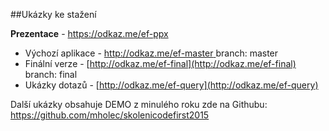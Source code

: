 ##Ukázky ke stažení

**Prezentace** - [https://odkaz.me/ef-ppx ](https://odkaz.me/ef-ppx )

- Výchozí aplikace - [http://odkaz.me/ef-master ](http://odkaz.me/ef-master) branch: master
- Finální verze - [http://odkaz.me/ef-final](http://odkaz.me/ef-final) branch: final
- Ukázky dotazů - [http://odkaz.me/ef-query](http://odkaz.me/ef-query)

Další ukázky obsahuje DEMO z minulého roku zde na Githubu: [https://github.com/mholec/skolenicodefirst2015 ](https://github.com/mholec/skolenicodefirst2015)
